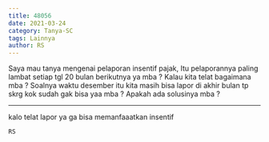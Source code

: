 ```yaml
---
title: 48056
date: 2021-03-24
category: Tanya-SC
tags: Lainnya
author: RS
---
```


Saya mau tanya mengenai pelaporan insentif pajak, Itu pelaporannya paling lambat setiap tgl 20 bulan berikutnya ya mba ? Kalau kita telat bagaimana mba ? Soalnya waktu desember itu kita masih bisa lapor di akhir bulan tp skrg kok sudah gak bisa yaa mba ? Apakah ada solusinya mba ?

---

kalo telat lapor ya ga bisa memanfaaatkan insentif

`RS`
